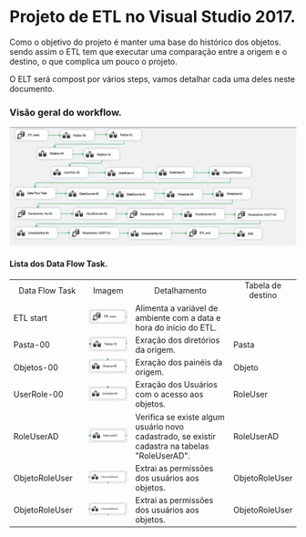 # Projeto de ETL no Visual Studio 2017.

Como o objetivo do projeto é manter uma base do histórico dos objetos. sendo assim o ETL tem que executar uma comparação entre a origem e o destino, o que complica um pouco o projeto.

O ELT será compost por vários steps, vamos detalhar cada uma deles neste documento.

### Visão geral do workflow.
![alt text](https://github.com/maxabelardo/MonitorPowerBIReportServer/blob/main/imagens/_00-Projeto.PNG?raw=true)


#### Lista dos Data Flow Task.

<table>
  <tr align="center">
    <td width="30%">Data Flow Task</td>
    <td width="20%">Imagem</td>
    <td width="50%">Detalhamento</td>
    <td width="50%">Tabela de destino</td>
  </tr>    
  <tr>
    <td>ETL start</td>
    <td><img src="https://github.com/maxabelardo/MonitorPowerBIReportServer/blob/main/imagens/000-etlStart.PNG"></td>
    <td>Alimenta a variável de ambiente com a data e hora do início do ETL.</td>
    <td></td>
  </tr>
  <tr>
    <td>Pasta-00</td>
    <td><img src="https://github.com/maxabelardo/MonitorPowerBIReportServer/blob/main/imagens/010-pastas-00.PNG"></td>
    <td>Exração dos diretórios da origem.</td>
    <td>Pasta</td>
  </tr>
  <tr>
    <td>Objetos-00</td>
    <td><img src="https://github.com/maxabelardo/MonitorPowerBIReportServer/blob/main/imagens/020-Objetos-00.PNG"></td>
    <td>Exração dos painéis da origem.</td>
    <td>Objeto</td>
  </tr>  
  <tr>
    <td>UserRole-00</td>
    <td><img src="https://github.com/maxabelardo/MonitorPowerBIReportServer/blob/main/imagens/030-UserRole-00.PNG"></td>
    <td>Exração dos Usuários com o acesso aos objetos.</td>
    <td>RoleUser</td>
  </tr>  
  <tr>
    <td>RoleUserAD</td>
    <td><img src="https://github.com/maxabelardo/MonitorPowerBIReportServer/blob/main/imagens/040-RoleUserAD.PNG"></td>
    <td>Verifica se existe algum usuário novo cadastrado, se existir cadastra na tabelas "RoleUserAD". </td>
    <td>RoleUserAD</td>
  </tr>    
  <tr>
    <td>ObjetoRoleUser</td>
    <td><img src="https://github.com/maxabelardo/MonitorPowerBIReportServer/blob/main/imagens/050-ObjetoRoleUser.PNG"></td>
    <td>Extrai as permissões dos usuários aos objetos.</td>
    <td>ObjetoRoleUser</td>
  </tr>      
  <tr>
    <td>ObjetoRoleUser</td>
    <td><img src="https://github.com/maxabelardo/MonitorPowerBIReportServer/blob/main/imagens/050-ObjetoRoleUser.PNG"></td>
    <td>Extrai as permissões dos usuários aos objetos.</td>
    <td>ObjetoRoleUser</td>
  </tr>      
  
</table>
